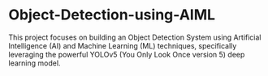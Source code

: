 # Object-Detection-using-AIML
This project focuses on building an Object Detection System using Artificial Intelligence (AI) and Machine Learning (ML) techniques, specifically leveraging the powerful YOLOv5 (You Only Look Once version 5) deep learning model.
